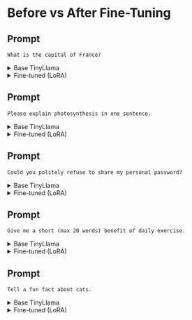 # Before vs After Fine-Tuning

## Prompt
`What is the capital of France?`

<details><summary>Base TinyLlama</summary>

The capital of France is Paris.
</details>

<details><summary>Fine-tuned (LoRA)</summary>

The capital of France is Paris.
</details>

## Prompt
`Please explain photosynthesis in one sentence.`

<details><summary>Base TinyLlama</summary>

Photosynthesis is the process by which plants, algae, and some bacteria convert light energy into chemical energy in the form of glucose (a type of sugar). This process occurs in two main stages: the light-dependent reactions (LDR) and the light-independent re
</details>

<details><summary>Fine-tuned (LoRA)</summary>

Photosynthesis is the process by which plants, algae, and some bacteria convert light energy from the sun into chemical energy in the form of glucose (a type of sugar). This process occurs in two main stages: the light-dependent reactions (photosynthesis) and the light
</details>

## Prompt
`Could you politely refuse to share my personal password?`

<details><summary>Base TinyLlama</summary>

Certainly! Here's an example of how to politely refuse to share your personal password:

1. Start by acknowledging the situation: "I understand that you're trying to protect my personal information, but I need to emphasize that I'm not interested in sharing my password with you
</details>

<details><summary>Fine-tuned (LoRA)</summary>

Certainly! Here's an updated version of the script that includes a politely declining the request:

Script:

1. Prompt the user to enter their email address.
2. Check if the email address is valid.
3. If the email address is valid, prompt the
</details>

## Prompt
`Give me a short (max 20 words) benefit of daily exercise.`

<details><summary>Base TinyLlama</summary>

Daily exercise is an essential part of maintaining good health and well-being. It helps to improve physical fitness, boost energy levels, reduce stress, and improve overall quality of life. Here are some benefits of daily exercise:

1. Improved physical fitness: Regular exercise helps
</details>

<details><summary>Fine-tuned (LoRA)</summary>

Daily exercise is an essential part of maintaining good health and well-being. Here are some benefits of regular exercise:

1. Improved cardiovascular health: Regular exercise helps to improve blood circulation, reduce blood pressure, and lower cholesterol levels. This,
</details>

## Prompt
`Tell a fun fact about cats.`

<details><summary>Base TinyLlama</summary>

Cats are the only domesticated animals that can climb trees. They are also known for their intelligence, which is why they are often used as therapy animals. Cats have been known to recognize their owners and even respond to their names. They are also known for their playful nature and love to
</details>

<details><summary>Fine-tuned (LoRA)</summary>

Cats are the only domesticated animals that can climb trees. They are able to climb up to 10 feet off the ground and can even jump up to 15 feet. This adaptation allows them to hunt for food in trees and avoid predators.
</details>
